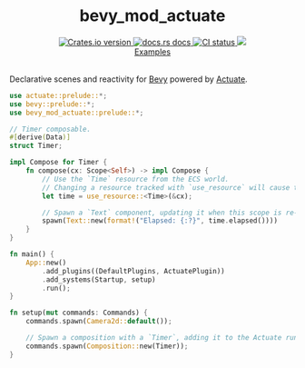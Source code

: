 <div align="center">
  <h1>bevy_mod_actuate</h1>
  <a href="https://crates.io/crates/bevy_mod_actuate">
    <img src="https://img.shields.io/crates/v/bevy_mod_actuate?style=flat-square"
    alt="Crates.io version" />
  </a>
  <a href="https://docs.rs/bevy_mod_actuate">
    <img src="https://img.shields.io/badge/docs-latest-blue.svg?style=flat-square"
      alt="docs.rs docs" />
  </a>
   <a href="https://github.com/actuate-rs/bevy_mod_actuate/actions">
    <img src="https://github.com/actuate-rs/bevy_mod_actuate/actions/workflows/ci.yml/badge.svg"
      alt="CI status" />
  </a>
  <a href="https://discord.gg/AbyAdew3">
    <img src="https://img.shields.io/discord/1306713440873877576.svg?label=&logo=discord&logoColor=ffffff&color=7389D8&labelColor=6A7EC2" />
</div>

<div align="center">
 <a href="https://github.com/actuate-rs/bevy_mod_actuate/tree/main/examples">Examples</a>
</div>

<br />

Declarative scenes and reactivity for [Bevy](https://github.com/bevyengine/bevy) powered by [Actuate](https://github.com/actuate-rs/actuate).

```rs
use actuate::prelude::*;
use bevy::prelude::*;
use bevy_mod_actuate::prelude::*;

// Timer composable.
#[derive(Data)]
struct Timer;

impl Compose for Timer {
    fn compose(cx: Scope<Self>) -> impl Compose {
        // Use the `Time` resource from the ECS world.
        // Changing a resource tracked with `use_resource` will cause the composable to re-compose.
        let time = use_resource::<Time>(&cx);

        // Spawn a `Text` component, updating it when this scope is re-composed.
        spawn(Text::new(format!("Elapsed: {:?}", time.elapsed())))
    }
}

fn main() {
    App::new()
        .add_plugins((DefaultPlugins, ActuatePlugin))
        .add_systems(Startup, setup)
        .run();
}

fn setup(mut commands: Commands) {
    commands.spawn(Camera2d::default());

    // Spawn a composition with a `Timer`, adding it to the Actuate runtime.
    commands.spawn(Composition::new(Timer));
}
```
